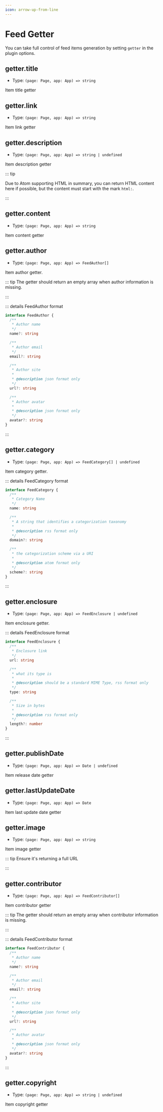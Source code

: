 ```yaml
---
icon: arrow-up-from-line
---
```


# Feed Getter

You can take full control of feed items generation by setting `getter` in the plugin options.

## getter.title

- Type: `(page: Page, app: App) => string`

Item title getter

## getter.link

- Type: `(page: Page, app: App) => string`

Item link getter

## getter.description

- Type: `(page: Page, app: App) => string | undefined`

Item description getter

::: tip

Due to Atom supporting HTML in summary, you can return HTML content here if possible, but the content must start with the mark `html:`.

:::

## getter.content

- Type: `(page: Page, app: App) => string`

Item content getter

## getter.author

- Type: `(page: Page, app: App) => FeedAuthor[]`

Item author getter.

::: tip The getter should return an empty array when author information is missing.

:::

::: details FeedAuthor format

```ts
interface FeedAuthor {
  /**
   * Author name
   */
  name?: string

  /**
   * Author email
   */
  email?: string

  /**
   * Author site
   *
   * @description json format only
   */
  url?: string

  /**
   * Author avatar
   *
   * @description json format only
   */
  avatar?: string
}
```

:::

## getter.category

- Type: `(page: Page, app: App) => FeedCategory[] | undefined`

Item category getter.

::: details FeedCategory format

```ts
interface FeedCategory {
  /**
   * Category Name
   */
  name: string

  /**
   * A string that identifies a categorization taxonomy
   *
   * @description rss format only
   */
  domain?: string

  /**
   * the categorization scheme via a URI
   *
   * @description atom format only
   */
  scheme?: string
}
```

:::

## getter.enclosure

- Type: `(page: Page, app: App) => FeedEnclosure | undefined`

Item enclosure getter.

::: details FeedEnclosure format

```ts
interface FeedEnclosure {
  /**
   * Enclosure link
   */
  url: string

  /**
   * what its type is
   *
   * @description should be a standard MIME Type, rss format only
   */
  type: string

  /**
   * Size in bytes
   *
   * @description rss format only
   */
  length?: number
}
```

:::

## getter.publishDate

- Type: `(page: Page, app: App) => Date | undefined`

Item release date getter

## getter.lastUpdateDate

- Type: `(page: Page, app: App) => Date`

Item last update date getter

## getter.image

- Type: `(page: Page, app: App) => string`

Item image getter

::: tip Ensure it's returning a full URL

:::

## getter.contributor

- Type: `(page: Page, app: App) => FeedContributor[]`

Item contributor getter

::: tip The getter should return an empty array when contributor information is missing.

:::

::: details FeedContributor format

```ts
interface FeedContributor {
  /**
   * Author name
   */
  name?: string

  /**
   * Author email
   */
  email?: string

  /**
   * Author site
   *
   * @description json format only
   */
  url?: string

  /**
   * Author avatar
   *
   * @description json format only
   */
  avatar?: string
}
```

:::

## getter.copyright

- Type: `(page: Page, app: App) => string | undefined`

Item copyright getter
